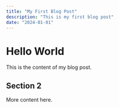 ```yaml
---
title: "My First Blog Post"
description: "This is my first blog post"
date: "2024-01-01"
---
```


# Hello World

This is the content of my blog post.

## Section 2

More content here.